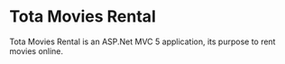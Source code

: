 # Tota Movies Rental

Tota Movies Rental is an ASP.Net MVC 5 application, its purpose to rent movies online.
